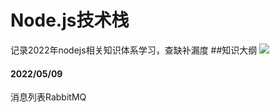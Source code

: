 # Node.js技术栈
记录2022年nodejs相关知识体系学习，查缺补漏度
##知识大纲
![](https://www.nodejs.red/nodejs/img/nodejs-roadmap.png)

#### 2022/05/09
消息列表RabbitMQ 

